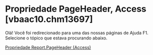
# Propriedade PageHeader, Access [vbaac10.chm13697]

Olá! Você foi redirecionado para uma das nossas páginas de Ajuda F1. Selecione o tópico que estava procurando abaixo.

[Propriedade Report.PageHeader (Access)](http://msdn.microsoft.com/library/9f9fe114-b5a5-39c7-d2c0-39453948ace6%28Office.15%29.aspx)

